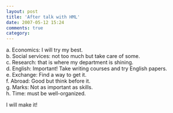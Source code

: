 ```yaml
---
layout: post
title: 'After talk with HML'
date: 2007-05-12 15:24
comments: true
category: 
---
```

    

a. Economics: I will try my best.  
b. Social services: not too much but take care of some.  
c. Research: that is where my department is shining.  
d. English: Important! Take writing courses and try English papers.  
e. Exchange: Find a way to get it.  
f. Abroad: Good but think before it.  
g. Marks: Not as important as skills.  
h. Time: must be well-organized.  
  
I will make it!  

